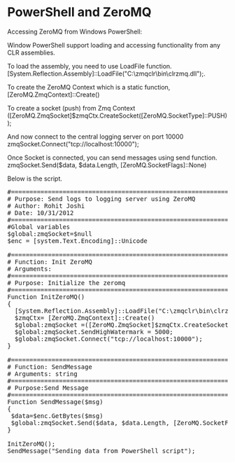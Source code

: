 PowerShell and ZeroMQ
================

Accessing ZeroMQ from Windows PowerShell: 

Window PowerShell support loading and accessing functionality from any CLR assemblies. 

To load the assembly, you need to use LoadFile function.
[System.Reflection.Assembly]::LoadFile("C:\zmqclr\bin\clrzmq.dll");.


To create the ZeroMQ Context which is a static function,
 [ZeroMQ.ZmqContext]::Create()


To create a socket (push) from Zmq Context
([ZeroMQ.ZmqSocket]$zmqCtx.CreateSocket([ZeroMQ.SocketType]::PUSH));


And now connect to the central logging server on port 10000
zmqSocket.Connect("tcp://localhost:10000");


Once Socket is connected, you can send messages using send function.
zmqSocket.Send($data, $data.Length, [ZeroMQ.SocketFlags]::None)

Below is the script.

<pre>
#=======================================================================
# Purpose: Send logs to logging server using ZeroMQ
# Author: Rohit Joshi
# Date: 10/31/2012
#=======================================================================
#Global variables
$global:zmqSocket=$null
$enc = [system.Text.Encoding]::Unicode

#=======================================================================
# Function: Init ZeroMQ
# Arguments:
#=======================================================================
# Purpose: Initialize the zeromq
#=======================================================================
Function InitZeroMQ()
{
  [System.Reflection.Assembly]::LoadFile("C:\zmqclr\bin\clrzmq.dll");
  $zmqCtx= [ZeroMQ.ZmqContext]::Create()
  $global:zmqSocket =([ZeroMQ.ZmqSocket]$zmqCtx.CreateSocket([ZeroMQ.SocketType]::PUSH));
  $global:zmqSocket.SendHighWatermark = 5000;
  $global:zmqSocket.Connect("tcp://localhost:10000");
}

#=======================================================================
# Function: SendMessage
# Arguments: string 
#=======================================================================
# Purpose:Send Message
#=======================================================================
Function SendMessage($msg)
{
 $data=$enc.GetBytes($msg) 
 $global:zmqSocket.Send($data, $data.Length, [ZeroMQ.SocketFlags]::None)
}

InitZeroMQ();
SendMessage("Sending data from PowerShell script");
</pre>
